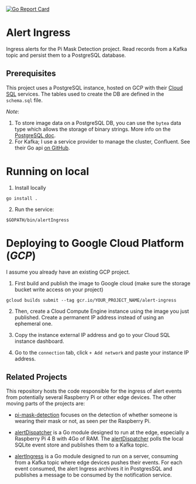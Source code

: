 [![Go Report Card](https://goreportcard.com/badge/github.com/fpaupier/alertIngress)](https://goreportcard.com/report/github.com/fpaupier/alertIngress)

# Alert Ingress
Ingress alerts for the Pi Mask Detection project. Read records from a Kafka topic and persist them to a PostgreSQL database.

## Prerequisites

This project uses a PostgreSQL instance, hosted on GCP with their [Cloud SQL](https://cloud.google.com/sql/docs/postgres) services. The tables used to create the DB are
defined in the `schema.sql` file.

_Note_: 
1) To store image data on a PostgreSQL DB, you can use the ``bytea`` data type which allows the storage of binary strings. More info on the [PostgreSQL doc](https://www.postgresql.org/docs/9.1/datatype-binary.html).
2) For Kafka; I use a service provider to manage the cluster, Confluent. See their Go api [on GitHub](https://github.com/confluentinc/confluent-kafka-go).

# Running on local 

1. Install locally
````shell script
go install .
````

2. Run the service:
```shell script
$GOPATH/bin/alertIngress
```

# Deploying to Google Cloud Platform (_GCP_)

I assume you already have an existing GCP project.

1. First build and publish the image to Google cloud (make sure the storage bucket write access on your project) 
````shell script
gcloud builds submit --tag gcr.io/YOUR_PROJECT_NAME/alert-ingress
````

2. Then, create a Cloud Compute Engine instance using the image you just published. Create a permanent IP address instead of using an ephemeral one.

3. Copy the instance external IP address and go to your Cloud SQL instance dashboard. 

4. Go to the `connection` tab, click `+ Add network` and paste your instance IP address. 


## Related Projects

This repository hosts the code responsible for the ingress of alert events from potentially several Raspberry Pi or other edge devices.
The other moving parts of the projects are:

- [pi-mask-detection](https://github.com/fpaupier/pi-mask-detection) focuses on the detection of whether someone is wearing their mask or not, as seen per the Raspberry Pi.

- [alertDispatcher](https://github.com/fpaupier/alertDispatcher) is a Go module designed to run at the edge, especially a Raspberry Pi 4 B with 4Go of RAM.
The [alertDispatcher](https://github.com/fpaupier/alertDispatcher) polls the local SQLite event store and publishes them to a Kafka topic. 
 
- [alertIngress](https://github.com/fpaupier/alertIngress) is a Go module designed to run on a server, consuming from a Kafka topic where edge devices pushes their events. For each event consumed, the alert Ingress archives it in PostgresSQL and publishes a message to be consumed by the notification service.

 